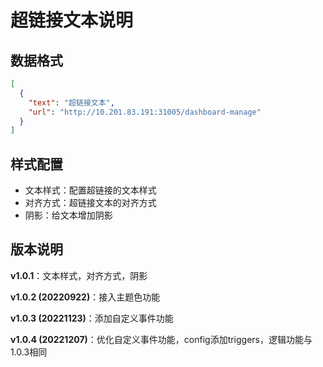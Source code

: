 # 超链接文本说明

## 数据格式

```json
[
  {
    "text": "超链接文本",
    "url": "http://10.201.83.191:31005/dashboard-manage"
  }
]
```

## 样式配置

- 文本样式：配置超链接的文本样式
- 对齐方式：超链接文本的对齐方式
- 阴影：给文本增加阴影

## 版本说明 

**v1.0.1**：文本样式，对齐方式，阴影

**v1.0.2 (20220922)**：接入主题色功能

**v1.0.3 (20221123)**：添加自定义事件功能

**v1.0.4 (20221207)**：优化自定义事件功能，config添加triggers，逻辑功能与1.0.3相同